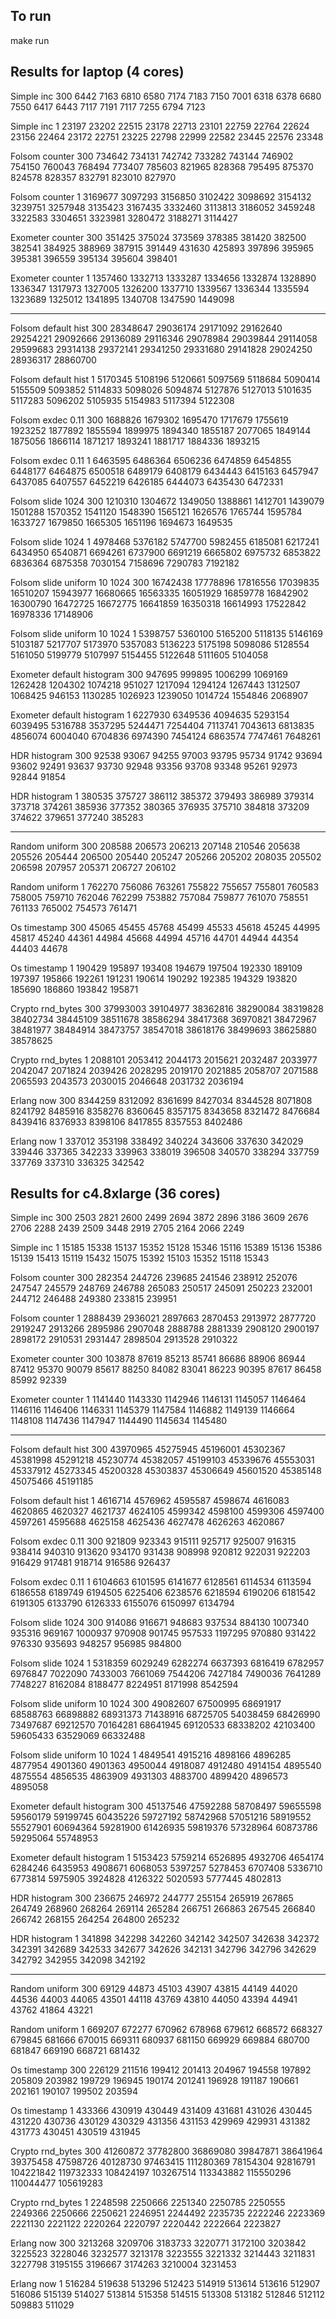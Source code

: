 ## To run

make run

## Results for laptop (4 cores)

Simple inc 300
6442
7163
6810
6580
7174
7183
7150
7001
6318
6378
6680
7550
6417
6443
7117
7191
7117
7255
6794
7123

Simple inc 1
23197
23202
22515
23178
22713
23101
22759
22764
22624
23156
22464
23172
22751
23225
22798
22999
22582
23445
22576
23348

Folsom counter 300
734642
734131
742742
733282
743144
746902
754150
760043
768494
773407
785603
821965
828368
795495
875370
824578
828357
832791
823010
827970

Folsom counter 1
3169677
3097293
3156850
3102422
3098692
3154132
3239751
3257948
3135423
3167435
3332460
3113813
3186052
3459248
3322583
3304651
3323981
3280472
3188271
3114427

Exometer counter 300
351425
375024
373569
378385
381420
382500
382541
384925
388969
387915
391449
431630
425893
397896
395965
395381
396559
395134
395604
398401

Exometer counter 1
1357460
1332713
1333287
1334656
1332874
1328890
1336347
1317973
1327005
1326200
1337710
1339567
1336344
1335594
1323689
1325012
1341895
1340708
1347590
1449098

-------------

Folsom default hist 300
28348647
29036174
29171092
29162640
29254221
29092666
29136089
29116346
29078984
29039844
29114058
29599683
29314138
29372141
29341250
29331680
29141828
29024250
28936317
28860700

Folsom default hist 1
5170345
5108196
5120661
5097569
5118684
5090414
5155509
5093852
5114833
5098026
5094874
5127876
5127013
5101635
5117283
5096202
5105935
5154983
5117394
5122308

Folsom exdec 0.11 300
1688826
1679302
1695470
1717679
1755619
1923252
1877892
1855594
1899975
1894340
1855187
2077065
1849144
1875056
1866114
1871217
1893241
1881717
1884336
1893215

Folsom exdec 0.11 1
6463595
6486364
6506236
6474859
6454855
6448177
6464875
6500518
6489179
6408179
6434443
6415163
6457947
6437085
6407557
6452219
6426185
6444073
6435430
6472331

Folsom slide 1024 300
1210310
1304672
1349050
1388861
1412701
1439079
1501288
1570352
1541120
1548390
1565121
1626576
1765744
1595784
1633727
1679850
1665305
1651196
1694673
1649535

Folsom slide 1024 1
4978468
5376182
5747700
5982455
6185081
6217241
6434950
6540871
6694261
6737900
6691219
6665802
6975732
6853822
6836364
6875358
7030154
7158696
7290783
7192182

Folsom slide uniform 10 1024 300
16742438
17778896
17816556
17039835
16510207
15943977
16680665
16563335
16051929
16859778
16842902
16300790
16472725
16672775
16641859
16350318
16614993
17522842
16978336
17148906

Folsom slide uniform 10 1024 1
5398757
5360100
5165200
5118135
5146169
5103187
5217707
5173970
5357083
5136223
5175198
5098086
5128554
5161050
5199779
5107997
5154455
5122648
5111605
5104058

Exometer default histogram 300
947695
999895
1006299
1069169
1262428
1204302
1074218
951027
1217094
1294124
1267443
1312507
1068425
946153
1130285
1026923
1239050
1014724
1554846
2068907

Exometer default histogram 1
6227930
6349536
4094635
5293154
6039495
5316788
3537295
5244471
7254404
7113741
7043613
6813835
4856074
6004040
6704836
6974390
7454124
6863574
7747461
7648261

HDR histogram 300
92538
93067
94255
97003
93795
95734
91742
93694
93602
92491
93637
93730
92948
93356
93708
93348
95261
92973
92844
91854

HDR histogram 1
380535
375727
386112
385372
379493
386989
379314
373718
374261
385936
377352
380365
376935
375710
384818
373209
374622
379651
377240
385283

---------------

Random uniform 300
208588
206573
206213
207148
210546
205638
205526
205444
206500
205440
205247
205266
205202
208035
205502
206598
207957
205371
206727
206102

Random uniform 1
762270
756086
763261
755822
755657
755801
760583
758005
759710
762046
762299
753882
757084
759877
761070
758551
761133
765002
754573
761471

Os timestamp 300
45065
45455
45768
45499
45533
45618
45245
44995
45817
45240
44361
44984
45668
44994
45716
44701
44944
44354
44403
44678

Os timestamp 1
190429
195897
193408
194679
197504
192330
189109
197397
195866
192261
191231
190614
190292
192385
194329
193820
185690
186860
193842
195871

Crypto rnd_bytes 300
37993003
39104977
38362816
38290084
38319828
38402734
38445109
38511678
38586294
38417368
36970821
38472967
38481977
38484914
38473757
38547018
38618176
38499693
38625880
38578625

Crypto rnd_bytes 1
2088101
2053412
2044173
2015621
2032487
2033977
2042047
2071824
2039426
2028295
2019170
2021885
2058707
2071588
2065593
2043573
2030015
2046648
2031732
2036194

Erlang now 300
8344259
8312092
8361699
8427034
8344528
8071808
8241792
8485916
8358276
8360645
8357175
8343658
8321472
8476684
8439416
8376933
8398106
8417855
8357553
8402486

Erlang now 1
337012
353198
338492
340224
343606
337630
342029
339446
337365
342233
339963
338019
396508
340570
338294
337759
337769
337310
336325
342542

## Results for c4.8xlarge (36 cores)

Simple inc 300
2503
2821
2600
2499
2694
3872
2896
3186
3609
2676
2706
2288
2439
2509
3448
2919
2705
2164
2066
2249

Simple inc 1
15185
15338
15137
15352
15128
15346
15116
15389
15136
15386
15139
15413
15119
15432
15075
15392
15103
15352
15118
15343

Folsom counter 300
282354
244726
239685
241546
238912
252076
247547
245579
248769
246788
265083
250517
245091
250223
232001
244712
246488
249380
233815
239951

Folsom counter 1
2888439
2936021
2897663
2870453
2913972
2877720
2919247
2913266
2895986
2907048
2888788
2881339
2908120
2900197
2898172
2910531
2931447
2898504
2913528
2910322

Exometer counter 300
103878
87619
85213
85741
86686
88906
86944
87412
95370
90079
85617
88250
84082
83041
86223
90395
87617
86458
85992
92339

Exometer counter 1
1141440
1143330
1142946
1146131
1145057
1146464
1146116
1146406
1146331
1145379
1147584
1146882
1149139
1146664
1148108
1147436
1147947
1144490
1145634
1145480

-------------

Folsom default hist 300
43970965
45275945
45196001
45302367
45381998
45291218
45230774
45382057
45199103
45339676
45553031
45337912
45273345
45200328
45303837
45306649
45601520
45385148
45075466
45191185

Folsom default hist 1
4616714
4576962
4595587
4598674
4616083
4620865
4620327
4621737
4624105
4599342
4598100
4599306
4597400
4597261
4595688
4625158
4625436
4627478
4626263
4620867

Folsom exdec 0.11 300
921809
923343
915111
925717
925007
916315
938414
940310
913620
934170
931438
908998
920812
922031
922203
916429
917481
918714
916586
926437

Folsom exdec 0.11 1
6104663
6101595
6141677
6128561
6114534
6113594
6186558
6189749
6194505
6225406
6238576
6218594
6190206
6181542
6191305
6133790
6126333
6155076
6150997
6134794

Folsom slide 1024 300
914086
916671
948683
937534
884130
1007340
935316
969167
1000937
970908
901745
957533
1197295
970880
931422
976330
935693
948257
956985
984800

Folsom slide 1024 1
5318359
6029249
6282274
6637393
6816419
6782957
6976847
7022090
7433003
7661069
7544206
7427184
7490036
7641289
7748227
8162084
8188477
8224951
8171998
8542594

Folsom slide uniform 10 1024 300
49082607
67500995
68691917
68588763
66898882
68931373
71438916
68725705
54038459
68426990
73497687
69212570
70164281
68641945
69120533
68338202
42103400
59605433
63529069
66332488

Folsom slide uniform 10 1024 1
4849541
4915216
4898166
4896285
4877954
4901360
4901363
4950044
4918087
4912480
4914154
4895540
4875554
4856535
4863909
4931303
4883700
4899420
4896573
4895058

Exometer default histogram 300
45137546
47592288
58708497
59655598
59560179
59199745
60435226
59727192
58742968
57051216
58919552
55527901
60694364
59281900
61426935
59819376
57328964
60873786
59295064
55748953

Exometer default histogram 1
5153423
5759214
6526895
4932706
4654174
6284246
6435953
4908671
6068053
5397257
5278453
6707408
5336710
6773814
5975905
3924828
4126322
5020593
5777445
4802813

HDR histogram 300
236675
246972
244777
255154
265919
267865
264749
268960
268264
269114
265284
266751
266863
267545
266840
266742
268155
264254
264800
265232

HDR histogram 1
341898
342298
342260
342142
342507
342638
342372
342391
342689
342533
342677
342626
342131
342796
342796
342629
342792
342955
342098
342192

-------------------------

Random uniform 300
69129
44873
45103
43907
43815
44149
44020
44536
44003
44065
43501
44118
43769
43810
44050
43394
44941
43762
41864
43221

Random uniform 1
669207
672277
670962
678968
679612
668572
668327
679845
681666
670015
669311
680937
681150
669929
669884
680700
681847
669190
668721
681432

Os timestamp 300
226129
211516
199412
201413
204967
194558
197892
205809
203982
199729
196945
190174
201241
196928
191187
190661
202161
190107
199502
203594

Os timestamp 1
433366
430919
430449
431409
431681
431026
430445
431220
430736
430129
430329
431356
431153
429969
429931
431382
431773
430451
430519
431945

Crypto rnd_bytes 300
41260872
37782800
36869080
39847871
38641964
39375458
47598726
40128730
97463415
111280369
78154304
92816791
104221842
119732333
108424197
103267514
113343882
115550296
110044477
105619283

Crypto rnd_bytes 1
2248598
2250666
2251340
2250785
2250555
2249366
2250666
2250621
2246951
2244492
2235735
2222246
2223369
2221130
2221122
2220264
2220797
2220442
2222664
2223827

Erlang now 300
3213268
3209706
3183733
3220771
3172100
3203842
3225523
3228046
3232577
3213178
3223555
3221332
3214443
3211831
3227798
3195155
3196667
3174263
3210004
3231453

Erlang now 1
516284
519638
513296
512423
514919
513614
513616
512907
516086
515139
514027
513814
515358
514515
513308
513182
512846
512112
509883
511029
